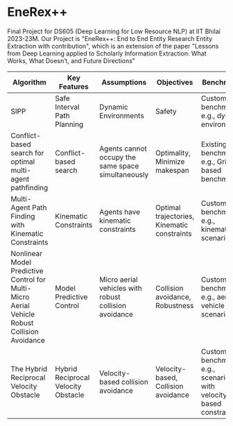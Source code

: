 # EneRex++
Final Project for DS605 (Deep Learning for Low Resource NLP) at IIT Bhilai 2023-23M. Our Project is "EneRex++: End to End Entity Research Entity Extraction with contribution", which is an extension of the paper "Lessons from Deep Learning applied to Scholarly Information Extraction: What Works, What Doesn’t, and Future Directions"


| Algorithm                                              | Key Features                             | Assumptions                                     | Objectives                                    | Benchmarks                                       |
|--------------------------------------------------------|------------------------------------------|-------------------------------------------------|-----------------------------------------------|--------------------------------------------------|
| SIPP                                                   | Safe Interval Path Planning             | Dynamic Environments                           | Safety                                        | Custom benchmarks, e.g., dynamic environments    |
| Conflict-based search for optimal multi-agent pathfinding| Conflict-based search                   | Agents cannot occupy the same space simultaneously | Optimality, Minimize makespan                 | Existing benchmarks, e.g., Grid-based benchmarks |
| Multi-Agent Path Finding with Kinematic Constraints     | Kinematic Constraints                    | Agents have kinematic constraints                | Optimal trajectories, Kinematic constraints   | Custom benchmarks, e.g., kinematic scenarios      |
| Nonlinear Model Predictive Control for Multi-Micro Aerial Vehicle Robust Collision Avoidance | Model Predictive Control | Micro aerial vehicles with robust collision avoidance | Collision avoidance, Robustness             | Custom benchmarks, e.g., aerial vehicle scenarios  |
| The Hybrid Reciprocal Velocity Obstacle                | Hybrid Reciprocal Velocity Obstacle      | Velocity-based collision avoidance               | Velocity-based, Collision avoidance          | Custom benchmarks, e.g., scenarios with velocity-based constraints |
